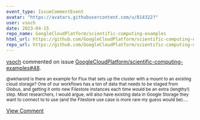 ```yaml
---
event_type: IssueCommentEvent
avatar: "https://avatars.githubusercontent.com/u/814322?"
user: vsoch
date: 2023-04-15
repo_name: GoogleCloudPlatform/scientific-computing-examples
html_url: https://github.com/GoogleCloudPlatform/scientific-computing-examples/issues/48
repo_url: https://github.com/GoogleCloudPlatform/scientific-computing-examples
---
```


<a href='https://github.com/vsoch' target='_blank'>vsoch</a> commented on issue <a href='https://github.com/GoogleCloudPlatform/scientific-computing-examples/issues/48' target='_blank'>GoogleCloudPlatform/scientific-computing-examples#48</a>.

<small>@wkharold is there an example for Flux that sets up the cluster with a mount to an existing cloud storage? One of our workflows has a ton of data that needs to be staged from Globus, and getting it onto new Filestore instances each time would be an extra (lengthy!) step. Most researchers, I would argue, will also have existing data in Google Storage they want to connect to to use (and the Filestore use case is more rare my guess would be)....</small>

<a href='https://github.com/GoogleCloudPlatform/scientific-computing-examples/issues/48' target='_blank'>View Comment</a>